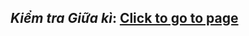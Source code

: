 ## *Kiểm tra Giữa kì*: [Click to go to page](https://nguyen-th-dat.github.io/exercise/web-design/kiemtragiuaki/) 
